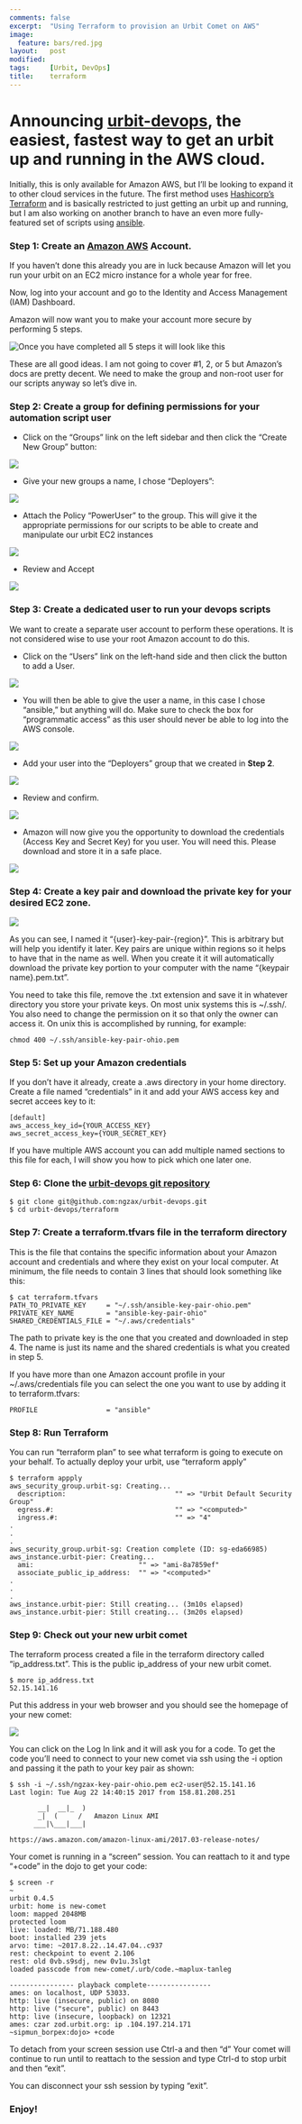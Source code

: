 ```yaml
---
comments: false
excerpt:  "Using Terraform to provision an Urbit Comet on AWS"
image:
  feature: bars/red.jpg
layout:   post
modified:
tags:     [Urbit, DevOps]
title:    terraform
---
```


# Announcing [urbit-devops](https://github.com/ngzax/urbit-devops), the easiest, fastest way to get an urbit up and running in the AWS cloud.

Initially, this is only available for Amazon AWS, but I’ll be looking to expand it to other cloud services in the future. The first method uses [Hashicorp’s Terraform](https://www.terraform.io) and is basically restricted to just getting an urbit up and running, but I am also working on another branch to have an even more fully-featured set of scripts using [ansible](https://www.ansible.com).


### Step 1: Create an [Amazon AWS](https://aws.amazon.com) Account.

If you haven’t done this already you are in luck because Amazon will let you run your urbit on an EC2 micro instance for a whole year for free.

Now, log into your account and go to the Identity and Access Management (IAM) Dashboard.

Amazon will now want you to make your account more secure by performing 5 steps.


![Once you have completed all 5 steps it will look like this](/images/terraform/amazon-security-status.png)


These are all good ideas. I am not going to cover #1, 2, or 5 but Amazon’s docs are pretty decent. We need to make the group and non-root user for our scripts anyway so let’s dive in.


### Step 2: Create a group for defining permissions for your automation script user


- Click on the “Groups” link on the left sidebar and then click the “Create New Group” button:

![](/images/terraform/create-group-0.png)

- Give your new groups a name, I chose “Deployers”:

![](/images/terraform/create-group-1.png)

- Attach the Policy “PowerUser” to the group. This will give it the appropriate permissions for our scripts to be able to create and manipulate our urbit EC2 instances

![](/images/terraform/create-group-2.png)

- Review and Accept

![](/images/terraform/create-group-3.png)


### Step 3: Create a dedicated user to run your devops scripts

We want to create a separate user account to perform these operations. It is not considered wise to use your root Amazon account to do this.


- Click on the “Users” link on the left-hand side and then click the button to add a User.


![](/images/terraform/add-user-0.png)

- You will then be able to give the user a name, in this case I chose “ansible,” but anything will do. Make sure to check the box for “programmatic access” as this user should never be able to log into the AWS console.

![](/images/terraform/add-user-1.png)

- Add your user into the “Deployers” group that we created in **Step 2**.

![](/images/terraform/add-user-2.png)

- Review and confirm.

![](/images/terraform/add-user-3.png)

- Amazon will now give you the opportunity to download the credentials (Access Key and Secret Key) for you user. You will need this. Please download and store it in a safe place.

![](/images/terraform/add-user-4.png)

### Step 4: Create a key pair and download the private key for your desired EC2 zone.
![](/images/terraform/create-keypair-0.png)


As you can see, I named it “{user}-key-pair-{region}”. This is arbitrary but will help you identify it later. Key pairs are unique within regions so it helps to have that in the name as well. When you create it it will automatically download the private key portion to your computer with the name “{keypair name}.pem.txt”.

You need to take this file, remove the .txt extension and save it in whatever directory you store your private keys. On most unix systems this is ~/.ssh/. You also need to change the permission on it so that only the owner can access it. On unix this is accomplished by running, for example:


    chmod 400 ~/.ssh/ansible-key-pair-ohio.pem


### Step 5: Set up your Amazon credentials

If you don’t have it already, create a .aws directory in your home directory. Create a file named “credentials” in it and add your AWS access key and secret accees key to it:


    [default]
    aws_access_key_id={YOUR_ACCESS_KEY}
    aws_secret_access_key={YOUR_SECRET_KEY}

If you have multiple AWS account you can add multiple named sections to this file for each, I will show you how to pick which one later one.


### Step 6: Clone the [urbit-devops git repository](https://github.com/ngzax/urbit-devops)


    $ git clone git@github.com:ngzax/urbit-devops.git
    $ cd urbit-devops/terraform


### Step 7: Create a terraform.tfvars file in the terraform directory

This is the file that contains the specific information about your Amazon account and credentials and where they exist on your local computer. At minimum, the file needs to contain 3 lines that should look something like this:


    $ cat terraform.tfvars
    PATH_TO_PRIVATE_KEY     = "~/.ssh/ansible-key-pair-ohio.pem"
    PRIVATE_KEY_NAME        = "ansible-key-pair-ohio"
    SHARED_CREDENTIALS_FILE = "~/.aws/credentials"

The path to private key is the one that you created and downloaded in step 4. The name is just its name and the shared credentials is what you created in step 5.

If you have more than one Amazon account profile in your ~/.aws/credentials file you can select the one you want to use by adding it to terraform.tfvars:


    PROFILE                 = "ansible"


### Step 8: Run Terraform

You can run “terraform plan” to see what terraform is going to execute on your behalf. To actually deploy your urbit, use “terraform apply”


    $ terraform appply
    aws_security_group.urbit-sg: Creating...
      description:                           "" => "Urbit Default Security Group"
      egress.#:                              "" => "<computed>"
      ingress.#:                             "" => "4"
    .
    .
    .
    aws_security_group.urbit-sg: Creation complete (ID: sg-eda66985)
    aws_instance.urbit-pier: Creating...
      ami:                          "" => "ami-8a7859ef"
      associate_public_ip_address:  "" => "<computed>"
    .
    .
    .
    aws_instance.urbit-pier: Still creating... (3m10s elapsed)
    aws_instance.urbit-pier: Still creating... (3m20s elapsed)



### Step 9: Check out your new urbit comet

The terraform process created a file in the terraform directory called “ip_address.txt”. This is the public ip_address of your new urbit comet.


    $ more ip_address.txt
    52.15.141.16

Put this address in your web browser and you should see the homepage of your new comet:

![](/images/terraform/urbit-new-comet.png)

You can click on the Log In link and it will ask you for a code. To get the code you’ll need to connect to your new comet via ssh using the -i option and passing it the path to your key pair as shown:


    $ ssh -i ~/.ssh/ngzax-key-pair-ohio.pem ec2-user@52.15.141.16
    Last login: Tue Aug 22 14:40:15 2017 from 158.81.208.251

           __|  __|_  )
           _|  (     /   Amazon Linux AMI
          ___|\___|___|

    https://aws.amazon.com/amazon-linux-ami/2017.03-release-notes/

Your comet is running in a “screen” session. You can reattach to it and type “+code” in the dojo to get your code:


    $ screen -r
    ~
    urbit 0.4.5
    urbit: home is new-comet
    loom: mapped 2048MB
    protected loom
    live: loaded: MB/71.188.480
    boot: installed 239 jets
    arvo: time: ~2017.8.22..14.47.04..c937
    rest: checkpoint to event 2.106
    rest: old 0vb.s9sdj, new 0v1u.3slgt
    loaded passcode from new-comet/.urb/code.~maplux-tanleg

    ---------------- playback complete----------------
    ames: on localhost, UDP 53033.
    http: live (insecure, public) on 8080
    http: live ("secure", public) on 8443
    http: live (insecure, loopback) on 12321
    ames: czar zod.urbit.org: ip .104.197.214.171
    ~sipmun_borpex:dojo> +code

To detach from your screen session use Ctrl-a and then “d” Your comet will continue to run until to reattach to the session and type Ctrl-d to stop urbit and then “exit”.

You can disconnect your ssh session by typing “exit”.

### Enjoy!

